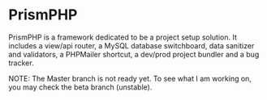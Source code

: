 # PrismPHP
PrismPHP is a framework dedicated to be a project setup solution. It includes a view/api router, a MySQL database switchboard, data sanitizer and validators, a PHPMailer shortcut, a dev/prod project bundler and a bug tracker. 

NOTE: The Master branch is not ready yet. To see what I am working on, you may check the beta branch (unstable).
